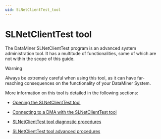 ```yaml
---
uid: SLNetClientTest_tool
---
```


# SLNetClientTest tool

The DataMiner SLNetClientTest program is an advanced system administration tool. It has a multitude of functionalities, some of which are not within the scope of this guide.

> [!WARNING]
> Always be extremely careful when using this tool, as it can have far-reaching consequences on the functionality of your DataMiner System.

More information on this tool is detailed in the following sections:

- [Opening the SLNetClientTest tool](Opening_the_SLNetClientTest_tool.md)

- [Connecting to a DMA with the SLNetClientTest tool](Connecting_to_a_DMA_with_the_SLNetClientTest_tool.md)

- [SLNetClientTest tool diagnostic procedures](SLNetClientTest_tool_diagnostic_procedures.md)

- [SLNetClientTest tool advanced procedures](SLNetClientTest_tool_advanced_procedures.md)

